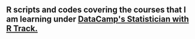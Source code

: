 ## R scripts and codes covering the courses that I am learning under [DataCamp's Statistician with R Track.](https://learn.datacamp.com/career-tracks/statistician-with-r)
